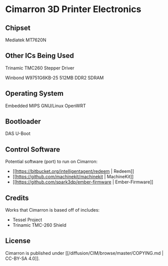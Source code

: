 # Cimarron 3D Printer Electronics

## Chipset

Mediatek MT7620N

## Other ICs Being Used

Trinamic TMC260 Stepper Driver

Winbond W9751G6KB-25 512MB DDR2 SDRAM

## Operating System

Embedded MIPS GNU/Linux OpenWRT

## Bootloader

DAS U-Boot

## Control Software

Potential software (port) to run on Cimarron:

 - [[https://bitbucket.org/intelligentagent/redeem | Redeem]]
 - [[https://github.com/machinekit/machinekit | MachineKit]]
 - [[https://github.com/spark3dp/ember-firmware | Ember-Firmware]]

## Credits

Works that Cimarron is based off of includes:

 - Tessel Project
 - Trinamic TMC-260 Shield

## License

Cimarron is published under [[/diffusion/CIM/browse/master/COPYING.md | CC-BY-SA 4.0]].
